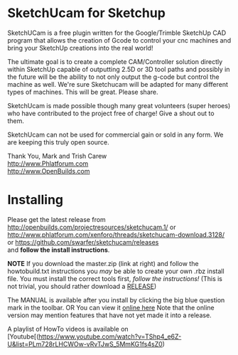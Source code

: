 # SketchUcam for Sketchup
SketchUCam is a free plugin written for the Google/Trimble SketchUp CAD program that allows the creation of 
Gcode to control your cnc machines and bring your SketchUp creations into the real world!

The ultimate goal is to create a complete CAM/Controller solution directly within SketchUp 
capable of outputting 2.5D or 3D tool paths and possibly in the future will be the ability 
to not only output the g-code but control the machine as well. We're sure Sketchucam will be 
adapted for many different types of machines. This will be great. Please share.

SketchUcam is made possible though many great volunteers (super heroes) who have contributed to 
the project free of charge! Give a shout out to them.

SketchUcam can not be used for commercial gain or sold in any form. We are keeping this truly open source.

Thank You, Mark and Trish Carew <br>
http://www.Phlatforum.com <br>
http://www.OpenBuilds.com 

# Installing
Please get the latest release from<br>
http://openbuilds.com/projectresources/sketchucam.1/
or
http://www.phlatforum.com/xenforo/threads/sketchucam-download.3128/ <br>
or
https://github.com/swarfer/sketchucam/releases <br>
and **follow the install instructions**.

**NOTE**
If you download the master.zip (link at right) and follow the howtobuild.txt instructions you *may* be able 
to create your own .rbz install file.  You must install the correct tools first, *follow the instructions!*
(This is not trivial, you should rather download a [RELEASE](https://github.com/swarfer/sketchucam/releases))

The MANUAL is available after you install by clicking the big blue question mark in the toolbar.
OR
You can view it [online here](http://swarfer.github.io/sketchucam/)
Note that the online version may mention features that have not yet made it into a release.

A playlist of HowTo videos is available on [Youtube[(https://www.youtube.com/watch?v=TShp4_e6Z-U&list=PLm728rLHCWOw-vRvTJwS_5MmKG1fs4sZ0)
